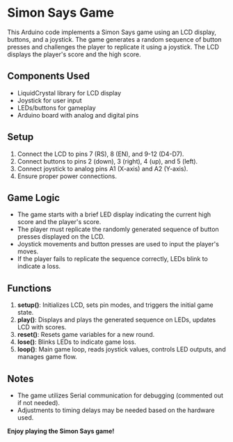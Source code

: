 # Simon Says Game

This Arduino code implements a Simon Says game using an LCD display, buttons, and a joystick. The game generates a random sequence of button presses and challenges the player to replicate it using a joystick. The LCD displays the player's score and the high score.

## Components Used
- LiquidCrystal library for LCD display
- Joystick for user input
- LEDs/buttons for gameplay
- Arduino board with analog and digital pins

## Setup
1. Connect the LCD to pins 7 (RS), 8 (EN), and 9-12 (D4-D7).
2. Connect buttons to pins 2 (down), 3 (right), 4 (up), and 5 (left).
3. Connect joystick to analog pins A1 (X-axis) and A2 (Y-axis).
4. Ensure proper power connections.

## Game Logic
- The game starts with a brief LED display indicating the current high score and the player's score.
- The player must replicate the randomly generated sequence of button presses displayed on the LCD.
- Joystick movements and button presses are used to input the player's moves.
- If the player fails to replicate the sequence correctly, LEDs blink to indicate a loss.

## Functions
1. **setup()**: Initializes LCD, sets pin modes, and triggers the initial game state.
2. **play()**: Displays and plays the generated sequence on LEDs, updates LCD with scores.
3. **reset()**: Resets game variables for a new round.
4. **lose()**: Blinks LEDs to indicate game loss.
5. **loop()**: Main game loop, reads joystick values, controls LED outputs, and manages game flow.

## Notes
- The game utilizes Serial communication for debugging (commented out if not needed).
- Adjustments to timing delays may be needed based on the hardware used.

**Enjoy playing the Simon Says game!**